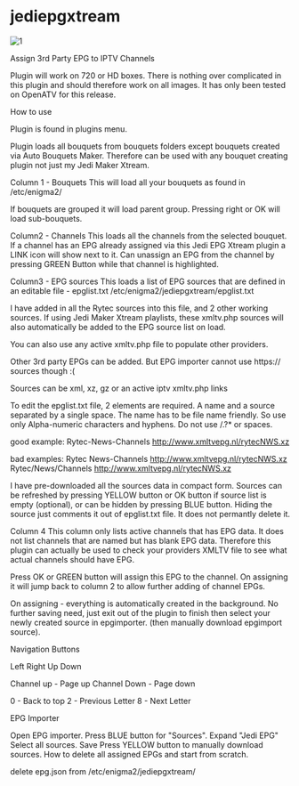 # jediepgxtream

<img src="https://i.ibb.co/QpgRSsk/1.png" alt="1" border="0">

Assign 3rd Party EPG to IPTV Channels

Plugin will work on 720 or HD boxes.
There is nothing over complicated in this plugin and should therefore work on all images.
It has only been tested on OpenATV for this release.

How to use

Plugin is found in plugins menu.

Plugin loads all bouquets from bouquets folders except bouquets created via Auto Bouquets Maker.
Therefore can be used with any bouquet creating plugin not just my Jedi Maker Xtream.

Column 1 - Bouquets
This will load all your bouquets as found in /etc/enigma2/

If bouquets are grouped it will load parent group. Pressing right or OK will load sub-bouquets.

Column2 - Channels
This loads all the channels from the selected bouquet.
If a channel has an EPG already assigned via this Jedi EPG Xtream plugin a LINK icon will show next to it.
Can unassign an EPG from the channel by pressing GREEN Button while that channel is highlighted.

Column3 - EPG sources
This loads a list of EPG sources that are defined in an editable file - epglist.txt
/etc/enigma2/jediepgxtream/epglist.txt

I have added in all the Rytec sources into this file, and 2 other working sources.
If using Jedi Maker Xtream playlists, these xmltv.php sources will also automatically be added to the EPG source list on load.

You can also use any active xmltv.php file to populate other providers.

Other 3rd party EPGs can be added. But EPG importer cannot use https:// sources though :(

Sources can be xml, xz, gz or an active iptv xmltv.php links

To edit the epglist.txt file, 2 elements are required. A name and a source separated by a single space.
The name has to be file name friendly. So use only Alpha-numeric characters and hyphens. Do not use \/.?* or spaces.

good example:
Rytec-News-Channels http://www.xmltvepg.nl/rytecNWS.xz

bad examples:
Rytec News-Channels http://www.xmltvepg.nl/rytecNWS.xz
Rytec/News/Channels http://www.xmltvepg.nl/rytecNWS.xz

I have pre-downloaded all the sources data in compact form.
Sources can be refreshed by pressing YELLOW button or OK button if source list is empty (optional), or can be hidden by pressing BLUE button.
Hiding the source just comments it out of epglist.txt file. It does not permantly delete it.

Column 4 
This column only lists active channels that has EPG data. It does not list channels that are named but has blank EPG data.
Therefore this plugin can actually be used to check your providers XMLTV file to see what actual channels should have EPG.

Press OK or GREEN button will assign this EPG to the channel.
On assigning it will jump back to column 2 to allow further adding of channel EPGs.

On assigning - everything is automatically created in the background. No further saving need, just exit out of the plugin to finish then select your newly created source in epgimporter. (then manually download epgimport source).

Navigation Buttons

Left
Right
Up
Down

Channel up - Page up
Channel Down - Page down

0 - Back to top
2 - Previous Letter
8 - Next Letter

EPG Importer

Open EPG importer.
Press BLUE button for "Sources".
Expand "Jedi EPG"
Select all sources.
Save
Press YELLOW button to manually download sources.
How to delete all assigned EPGs and start from scratch.

delete epg.json from /etc/enigma2/jediepgxtream/
